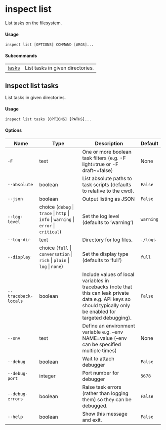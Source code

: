 # inspect list


List tasks on the filesystem.

#### Usage

``` text
inspect list [OPTIONS] COMMAND [ARGS]...
```

#### Subcommands

|                              |                                  |
|------------------------------|----------------------------------|
| [tasks](#inspect-list-tasks) | List tasks in given directories. |

## inspect list tasks

List tasks in given directories.

#### Usage

``` text
inspect list tasks [OPTIONS] [PATHS]...
```

#### Options

| Name | Type | Description | Default |
|----|----|----|----|
| `-F` | text | One or more boolean task filters (e.g. -F light=true or -F draft~=false) | None |
| `--absolute` | boolean | List absolute paths to task scripts (defaults to relative to the cwd). | `False` |
| `--json` | boolean | Output listing as JSON | `False` |
| `--log-level` | choice (`debug` \| `trace` \| `http` \| `info` \| `warning` \| `error` \| `critical`) | Set the log level (defaults to ‘warning’) | `warning` |
| `--log-dir` | text | Directory for log files. | `./logs` |
| `--display` | choice (`full` \| `conversation` \| `rich` \| `plain` \| `log` \| `none`) | Set the display type (defaults to ‘full’) | `full` |
| `--traceback-locals` | boolean | Include values of local variables in tracebacks (note that this can leak private data e.g. API keys so should typically only be enabled for targeted debugging). | `False` |
| `--env` | text | Define an environment variable e.g. –env NAME=value (–env can be specified multiple times) | None |
| `--debug` | boolean | Wait to attach debugger | `False` |
| `--debug-port` | integer | Port number for debugger | `5678` |
| `--debug-errors` | boolean | Raise task errors (rather than logging them) so they can be debugged. | `False` |
| `--help` | boolean | Show this message and exit. | `False` |
